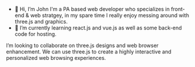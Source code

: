 - 👋 Hi, I’m John I'm a PA based web developer who specializes in front-end & web stratgey, in my spare time I really enjoy messing around with three.js and graphics.
- 🌱 I’m currently learning react.js and vue.js as well as some back-end code for hosting.

I’m looking to collaborate on three.js designs and web browser enhancement. We can use three.js to create a highly interactive and personalized web browsing experiences.

<!---
jbar908/jbar908 is a ✨ special ✨ repository because its `README.md` (this file) appears on your GitHub profile.
You can click the Preview link to take a look at your changes.
--->
